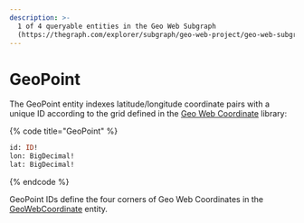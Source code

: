```yaml
---
description: >-
  1 of 4 queryable entities in the Geo Web Subgraph
  (https://thegraph.com/explorer/subgraph/geo-web-project/geo-web-subgraph)
---
```


# GeoPoint

The GeoPoint entity indexes latitude/longitude coordinate pairs with a unique ID according to the grid defined in the [Geo Web Coordinate](../core-contracts/geo-web-coordinates.md) library:

{% code title="GeoPoint" %}
```graphql
id: ID!
lon: BigDecimal!
lat: BigDecimal!
```
{% endcode %}

GeoPoint IDs define the four corners of Geo Web Coordinates in the [GeoWebCoordinate](geowebcoordinate.md) entity.
